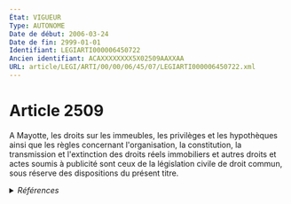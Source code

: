 ```yaml
---
État: VIGUEUR
Type: AUTONOME
Date de début: 2006-03-24
Date de fin: 2999-01-01
Identifiant: LEGIARTI000006450722
Ancien identifiant: ACAXXXXXXXX5X02509AAXXAA
URL: article/LEGI/ARTI/00/00/06/45/07/LEGIARTI000006450722.xml
---
```


<h1>Article 2509</h1>

A Mayotte, les droits sur les immeubles, les privilèges et les hypothèques ainsi
que les règles concernant l'organisation, la constitution, la transmission et
l'extinction des droits réels immobiliers et autres droits et actes soumis à
publicité sont ceux de la législation civile de droit commun, sous réserve des
dispositions du présent titre.


<details>
  <summary><em>Références</em></summary>

  <h2>Articles faisant référence à l'article</h2>
  
  <ul>
    <li>
      <a href="https://legal.tricoteuses.fr//redirection/LEGIARTI000044071266?vers=git&vers=legifrance">Code civil - article 2303 AUTONOME VIGUEUR, en vigueur depuis le 2022-01-01</a> CONCORDANCE cible
    </li>
    <li>
      <a href="https://legal.tricoteuses.fr//redirection/LEGIARTI000044071266?vers=git&vers=legifrance">Code civil - article 2303 AUTONOME VIGUEUR, en vigueur depuis le 2022-01-01</a> CONCORDE source
    </li>
    <li>
      <a href="https://legal.tricoteuses.fr//redirection/LEGIARTI000006532323?vers=git&vers=legifrance">Ordonnance n° 2006-346 du 23 mars 2006 relative aux sûretés - article 1 ENTIEREMENT_MODIF</a> CREATION cible
    </li>
    <li>
      <a href="https://legal.tricoteuses.fr//redirection/LEGIARTI000006448216?vers=git&vers=legifrance">Code civil - article 2303 AUTONOME MODIFIE_MORT_NE, en vigueur du 2008-01-01 au 2006-03-24</a> CONCORDANCE cible
    </li>
    <li>
      <a href="https://legal.tricoteuses.fr//redirection/LEGIARTI000006448216?vers=git&vers=legifrance">Code civil - article 2303 AUTONOME MODIFIE_MORT_NE, en vigueur du 2008-01-01 au 2006-03-24</a> CONCORDE source
    </li>
    <li>
      <a href="https://legal.tricoteuses.fr//redirection/LEGIARTI000006448217?vers=git&vers=legifrance">Code civil - article 2303 AUTONOME MODIFIE, en vigueur du 2006-03-24 au 2022-01-01</a> CONCORDANCE cible
    </li>
    <li>
      <a href="https://legal.tricoteuses.fr//redirection/LEGIARTI000006448217?vers=git&vers=legifrance">Code civil - article 2303 AUTONOME MODIFIE, en vigueur du 2006-03-24 au 2022-01-01</a> CONCORDE source
    </li>
  </ul>
  
  <h2>Références faites par l'article</h2>
  
  <ul>
    <li>
      2006-03-23 CREATION source <a href="https://legal.tricoteuses.fr//redirection/LEGIARTI000006532323?vers=git&vers=legifrance">Ordonnance n° 2006-346 du 23 mars 2006 relative aux sûretés - article 1 ENTIEREMENT_MODIF</a>
    </li>
    <li>
      2999-01-01 CONCORDANCE source <a href="https://legal.tricoteuses.fr//redirection/LEGIARTI000006448216?vers=git&vers=legifrance">Code civil - article 2303 AUTONOME MODIFIE_MORT_NE, en vigueur du 2008-01-01 au 2006-03-24</a>
    </li>
    <li>
      2999-01-01 CONCORDE cible <a href="https://legal.tricoteuses.fr//redirection/LEGIARTI000006448216?vers=git&vers=legifrance">Code civil - article 2303 AUTONOME MODIFIE_MORT_NE, en vigueur du 2008-01-01 au 2006-03-24</a>
    </li>
    <li>
      CODIFICATION source Loi 1804-03-15
    </li>
  </ul>
</details>
